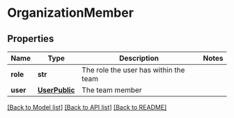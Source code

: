 # OrganizationMember

## Properties
Name | Type | Description | Notes
------------ | ------------- | ------------- | -------------
**role** | **str** | The role the user has within the team | 
**user** | [**UserPublic**](UserPublic.md) | The team member | 

[[Back to Model list]](../README.md#documentation-for-models) [[Back to API list]](../README.md#documentation-for-api-endpoints) [[Back to README]](../README.md)


